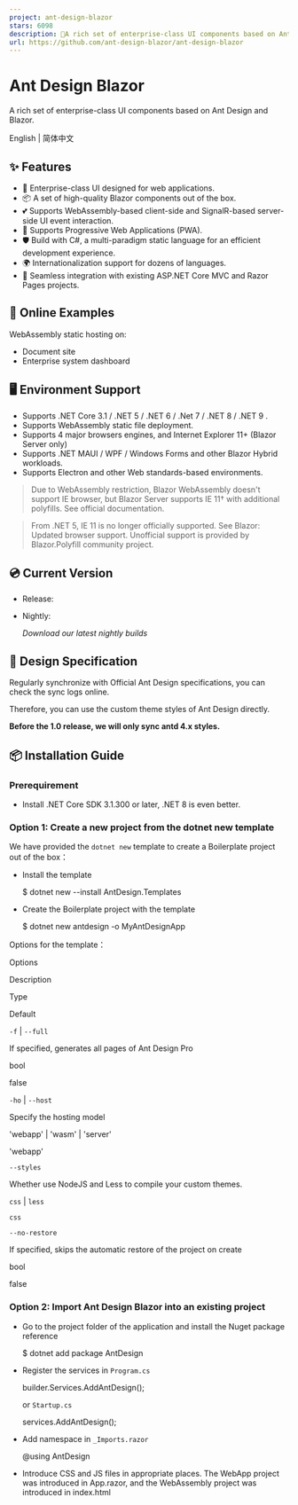 ```yaml
---
project: ant-design-blazor
stars: 6098
description: 🌈A rich set of enterprise-class UI components based on Ant Design and Blazor.
url: https://github.com/ant-design-blazor/ant-design-blazor
---
```


Ant Design Blazor
=================

A rich set of enterprise-class UI components based on Ant Design and Blazor.

English | 简体中文

✨ Features
----------

-   🌈 Enterprise-class UI designed for web applications.
-   📦 A set of high-quality Blazor components out of the box.
-   💕 Supports WebAssembly-based client-side and SignalR-based server-side UI event interaction.
-   🎨 Supports Progressive Web Applications (PWA).
-   🛡 Build with C#, a multi-paradigm static language for an efficient development experience.
-   🌍 Internationalization support for dozens of languages.
-   🎁 Seamless integration with existing ASP.NET Core MVC and Razor Pages projects.

🌈 Online Examples
------------------

WebAssembly static hosting on:

-   Document site
-   Enterprise system dashboard

🖥 Environment Support
----------------------

-   Supports .NET Core 3.1 / .NET 5 / .NET 6 / .Net 7 / .NET 8 / .NET 9 .
-   Supports WebAssembly static file deployment.
-   Supports 4 major browsers engines, and Internet Explorer 11+ (Blazor Server only)
-   Supports .NET MAUI / WPF / Windows Forms and other Blazor Hybrid workloads.
-   Supports Electron and other Web standards-based environments.

> Due to WebAssembly restriction, Blazor WebAssembly doesn't support IE browser, but Blazor Server supports IE 11† with additional polyfills. See official documentation.

> From .NET 5, IE 11 is no longer officially supported. See Blazor: Updated browser support. Unofficial support is provided by Blazor.Polyfill community project.

💿 Current Version
------------------

-   Release:
    
-   Nightly:
    
    _Download our latest nightly builds_
    

🎨 Design Specification
-----------------------

Regularly synchronize with Official Ant Design specifications, you can check the sync logs online.

Therefore, you can use the custom theme styles of Ant Design directly.

**Before the 1.0 release, we will only sync antd 4.x styles.**

📦 Installation Guide
---------------------

### Prerequirement

-   Install .NET Core SDK 3.1.300 or later, .NET 8 is even better.

### Option 1: Create a new project from the dotnet new template

We have provided the `dotnet new` template to create a Boilerplate project out of the box：

-   Install the template
    
    $ dotnet new --install AntDesign.Templates
    
-   Create the Boilerplate project with the template
    
    $ dotnet new antdesign -o MyAntDesignApp
    

Options for the template：

Options

Description

Type

Default

`-f` | `--full`

If specified, generates all pages of Ant Design Pro

bool

false

`-ho` | `--host`

Specify the hosting model

'webapp' | 'wasm' | 'server'

'webapp'

`--styles`

Whether use NodeJS and Less to compile your custom themes.

`css` | `less`

`css`

`--no-restore`

If specified, skips the automatic restore of the project on create

bool

false

### Option 2: Import Ant Design Blazor into an existing project

-   Go to the project folder of the application and install the Nuget package reference
    
    $ dotnet add package AntDesign
    
-   Register the services in `Program.cs`
    
    builder.Services.AddAntDesign();
    
    or `Startup.cs`
    
    services.AddAntDesign();
    
-   Add namespace in `_Imports.razor`
    
    @using AntDesign
    
-   Introduce CSS and JS files in appropriate places. The WebApp project was introduced in App.razor, and the WebAssembly project was introduced in index.html
    
      <link href\="\_content/AntDesign/css/ant-design-blazor.css" rel\="stylesheet"\>
      <script src\="\_content/AntDesign/js/ant-design-blazor.js"\></script\>
    
-   To display the pop-up component dynamically, you need to add the `<AntContainer />` component in `App.razor`.
    
    -   For Blazor WebApp, you also need to specify render mode to `<Routes />` for interactivity.
    
    <Routes @rendermode="RenderMode.InteractiveAuto" />            <-- specify the rendermode ✨
    + <AntContainer @rendermode="RenderMode.InteractiveAuto" />    <-- add this component ✨
    
    -   For legacy blazor apps just add a line of code:
    
    <Router AppAssembly="@typeof(MainLayout).Assembly">
        <Found Context="routeData">
            <RouteView RouteData="routeData" DefaultLayout="@typeof(MainLayout)" />
        </Found>
        <NotFound>
            <LayoutView Layout="@typeof(MainLayout)">
                <Result Status="404" />
            </LayoutView>
        </NotFound>
    </Router>
    
    +  <AntContainer />   <-- add this component ✨
    
-   Finally, it can be referenced in the `.razor` component!
    
    <Button Type\="@ButtonType.Primary"\>Hello World!</Button\>
    

🔨 Development
--------------

### Gitpod

Click the button below to start a new workspace for development for free.

### Local

-   Install .NET Core SDK 9.0.100 or later.
    
-   Install Node.js (only for building style files and interoperable TypeScript files)
    
-   Clone to local development
    
    $ git clone https://github.com/ant-design-blazor/ant-design-blazor.git
    $ cd ant-design-blazor
    $ npm install
    $ dotnet build ./site/AntDesign.Docs.Build/AntDesign.Docs.Build.csproj
    $ npm start
    
-   Visit https://localhost:5001 in your supported browser and check local development documentation for details.
    
    > Visual Studio 2022 is recommended for development.
    

🔗 Links
--------

-   Ant Design Blazor Documentation
-   Official Blazor Documentation
-   MS Learn for Blazor Tutorial

🗺 Roadmap
----------

Check out this issue to learn about our development plans for the 1.0 release.

You can also find the latest news about the features we will implement in the future with antd5.0 style.

🤝 Contributing
---------------

If you would like to contribute, feel free to create a Pull Request, or give us Bug Report.

💕 Donation
-----------

This project is an MIT-licensed open source project. In order to achieve better and sustainable development of the project, we expect to gain more backers. We will use the proceeds for community operations and promotion. You can support us in any of the following ways:

-   OpenCollective
-   Wechat
-   Alipay

We will put the detailed donation records on the backer list.

❓ Community Support
-------------------

If you encounter any problems in the process, feel free to ask for help via following channels. We also encourage experienced users to help newcomers.

-   
-   Scan QR Code with DingTalk

Contributors
------------

This project exists thanks to all the people who contribute.

Code of Conduct
---------------

This project has adopted the code of conduct defined by the Contributor Covenant to clarify expected behavior in our community. For more information see the .NET Foundation Code of Conduct.

☀️ License
----------

.NET Foundation
---------------

This project is supported by the .NET Foundation.
